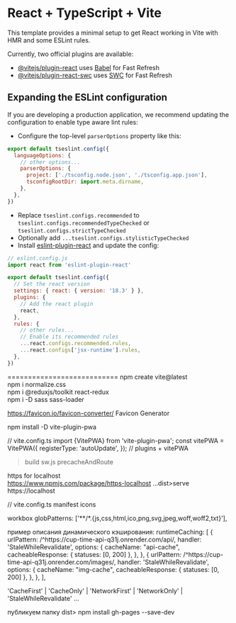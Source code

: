# React + TypeScript + Vite

This template provides a minimal setup to get React working in Vite with HMR and some ESLint rules.

Currently, two official plugins are available:

- [@vitejs/plugin-react](https://github.com/vitejs/vite-plugin-react/blob/main/packages/plugin-react/README.md) uses [Babel](https://babeljs.io/) for Fast Refresh
- [@vitejs/plugin-react-swc](https://github.com/vitejs/vite-plugin-react-swc) uses [SWC](https://swc.rs/) for Fast Refresh

## Expanding the ESLint configuration

If you are developing a production application, we recommend updating the configuration to enable type aware lint rules:

- Configure the top-level `parserOptions` property like this:

```js
export default tseslint.config({
  languageOptions: {
    // other options...
    parserOptions: {
      project: ['./tsconfig.node.json', './tsconfig.app.json'],
      tsconfigRootDir: import.meta.dirname,
    },
  },
})
```

- Replace `tseslint.configs.recommended` to `tseslint.configs.recommendedTypeChecked` or `tseslint.configs.strictTypeChecked`
- Optionally add `...tseslint.configs.stylisticTypeChecked`
- Install [eslint-plugin-react](https://github.com/jsx-eslint/eslint-plugin-react) and update the config:

```js
// eslint.config.js
import react from 'eslint-plugin-react'

export default tseslint.config({
  // Set the react version
  settings: { react: { version: '18.3' } },
  plugins: {
    // Add the react plugin
    react,
  },
  rules: {
    // other rules...
    // Enable its recommended rules
    ...react.configs.recommended.rules,
    ...react.configs['jsx-runtime'].rules,
  },
})
```

===========================
npm create vite@latest  
npm i normalize.css  
npm i @reduxjs/toolkit react-redux  
npm i -D sass sass-loader

https://favicon.io/favicon-converter/
	Favicon Generator

npm install -D vite-plugin-pwa

// vite.config.ts
  import {VitePWA} from 'vite-plugin-pwa';
  const vitePWA = VitePWA({
    registerType: 'autoUpdate',
  });
  // plugins + vitePWA

>build
sw.js
  precacheAndRoute

https for localhost  
https://www.npmjs.com/package/https-localhost
  ...dist>serve
  https://localhost

// vite.config.ts
  manifest icons

  workbox 
    globPatterns: ['**/*.{js,css,html,ico,png,svg,jpeg,woff,woff2,txt}'],

пример описания динамического кэширования:
    runtimeCaching: [
      {
        urlPattern: /^https:\/\/cup-time-api-q31j.onrender.com\/api/,
        handler: 'StaleWhileRevalidate',
        options: {
          cacheName: "api-cache",
          cacheableResponse: {
            statuses: [0, 200]
          },
        },
      },
      {
        urlPattern: /^https:\/\/cup-time-api-q31j.onrender.com\/images/,
        handler: 'StaleWhileRevalidate',
        options: {
          cacheName: "img-cache",
          cacheableResponse: {
            statuses: [0, 200]
          },
        },
      },
    ],

'CacheFirst' | 'CacheOnly' | 'NetworkFirst' | 'NetworkOnly' | 'StaleWhileRevalidate' ...


публикуем папку dist>
  npm install gh-pages --save-dev
